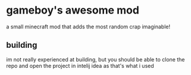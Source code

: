 # gameboy's awesome mod
a small minecraft mod that adds the most random crap imaginable!

## building
im not really experienced at building, but you should be able to clone the repo and open the project in intelij idea as that's what i used
